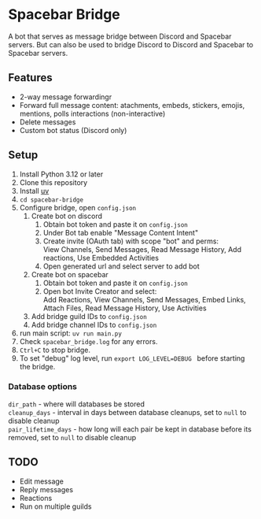 # Spacebar Bridge
A bot that serves as message bridge between Discord and Spacebar servers. But can also be used to bridge Discord to Discord and Spacebar to Spacebar servers.


## Features
- 2-way message forwardingr
- Forward full message content: atachments, embeds, stickers, emojis, mentions, polls interactions (non-interactive)
- Delete messages
- Custom bot status (Discord only)


## Setup
1. Install Python 3.12 or later
2. Clone this repository
3. Install [uv](https://docs.astral.sh/uv/getting-started/installation/)
4. `cd spacebar-bridge`
5. Configure bridge, open `config.json`
    1. Create bot on discord
        1. Obtain bot token and paste it on `config.json`
        2. Under Bot tab enable "Message Content Intent"
        3. Create invite (OAuth tab) with scope "bot" and perms:  
            View Channels, Send Messages, Read Message History, Add reactions, Use Embedded Activities
        4. Open generated url and select server to add bot
    2. Create bot on spacebar
        1. Obtain bot token and paste it on `config.json`
        2. Open bot Invite Creator and select:  
            Add Reactions, View Channels, Send Messages, Embed Links, Attach Files, Read Message History, Use Activities
    3. Add bridge guild IDs to `config.json`
    4. Add bridge channel IDs to `config.json`
6. run main script: `uv run main.py`
7. Check `spacebar_bridge.log` for any errors.
8. `Ctrl+C` to stop bridge.
9. To set "debug" log level, run `export LOG_LEVEL=DEBUG ` before starting the bridge.

### Database options
`dir_path` - where will databases be stored  
`cleanup_days` - interval in days between database cleanups, set to `null` to disable cleanup  
`pair_lifetime_days` - how long will each pair be kept in database before its removed, set to `null` to disable cleanup  

## TODO
- Edit message
- Reply messages
- Reactions
- Run on multiple guilds
